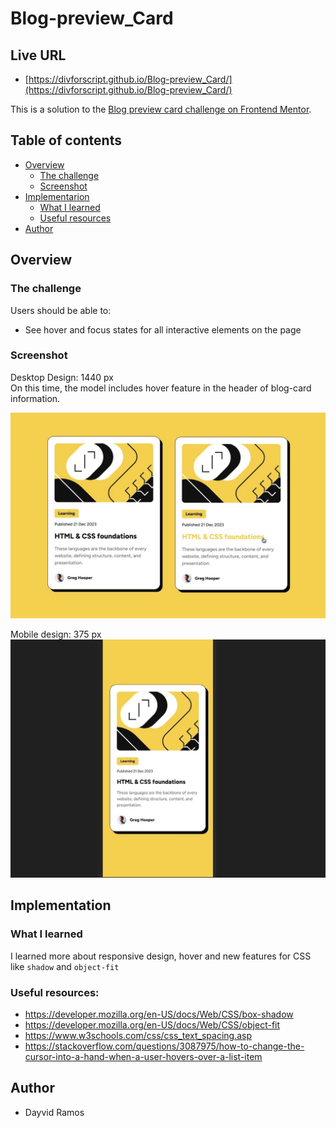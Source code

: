 # Blog-preview_Card
## Live URL
- [https://divforscript.github.io/Blog-preview_Card/](https://divforscript.github.io/Blog-preview_Card/)

This is a solution to the [Blog preview card challenge on Frontend Mentor](https://www.frontendmentor.io/challenges/blog-preview-card-ckPaj01IcS).

## Table of contents

- [Overview](#overview)
  - [The challenge](#the-challenge)
  - [Screenshot](#screenshot)
- [Implementarion](#implementation)
  - [What I learned](#what-i-learned)
  - [Useful resources](#useful-resources)
- [Author](#author)

## Overview

### The challenge

Users should be able to:

- See hover and focus states for all interactive elements on the page

### Screenshot
Desktop Design: 1440 px <br>
On this time, the model includes hover feature in the header of blog-card information. 

![imagen](./images/desktop-design.jpg)

Mobile design: 375 px
![image](./images/mobile-design.jpg)


## Implementation

### What I learned
I learned more about responsive design, hover and new features for CSS like `shadow` and `object-fit`

### Useful resources:
- https://developer.mozilla.org/en-US/docs/Web/CSS/box-shadow
- https://developer.mozilla.org/en-US/docs/Web/CSS/object-fit
- https://www.w3schools.com/css/css_text_spacing.asp
- https://stackoverflow.com/questions/3087975/how-to-change-the-cursor-into-a-hand-when-a-user-hovers-over-a-list-item

## Author
- Dayvid Ramos
